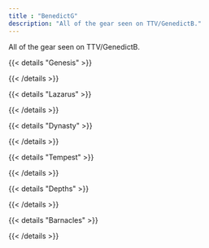 ```yaml
---
title : "BenedictG"
description: "All of the gear seen on TTV/GenedictB."
---
```


All of the gear seen on TTV/GenedictB.

{{< details "Genesis" >}}


    
{{< /details >}}

{{< details "Lazarus" >}}


    
{{< /details >}}

{{< details "Dynasty" >}}


    
{{< /details >}}

{{< details "Tempest" >}}


    
{{< /details >}}

{{< details "Depths" >}}


    
{{< /details >}}

{{< details "Barnacles" >}}


    
{{< /details >}}